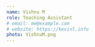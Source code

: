```yaml
---
name: Vishnu M
role: Teaching Assistant
# email: me@example.com
# website: https://kevinl.info
photo: VishnuM.png
---
```

